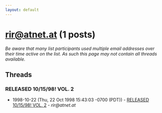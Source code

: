 ```yaml
---
layout: default
---
```


# rir@atnet.at (1 posts)

_Be aware that many list participants used multiple email addresses over their time active on the list. As such this page may not contain all threads available._

## Threads

### RELEASED 10/15/98!  VOL. 2
+ 1998-10-22 (Thu, 22 Oct 1998 15:43:03 -0700 (PDT)) - [RELEASED 10/15/98!  VOL. 2](/archive/1998/10/114fa1ca81fd67311a6a92b7b403caa63303adf859f770962f82d6ec93d839c6) - _rir@atnet.at_

